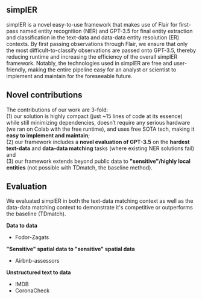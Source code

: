 ## simplER
simplER is a novel easy-to-use framework that makes use of Flair for first-pass named entity recognition (NER) and GPT-3.5 for final entity extraction and classification in the text-data and data-data entity resolution (ER) contexts. By first passing observations through Flair, we ensure that only the most difficult-to-classify observations are passed onto GPT-3.5, thereby reducing runtime and increasing the efficiency of the overall simplER framework.  Notably, the technologies used in simplER are free and user-friendly, making the entire pipeline easy for an analyst or scientist to implement and maintain for the foreseeable future.

## Novel contributions 
The contributions of our work are 3-fold: <br>
(1) our solution is highly compact (just ~15 lines of code at its essence) while still minimizing dependencies, doesn’t require any serious hardware (we ran on Colab with the free runtime), and uses free SOTA tech, making it **easy to implement and maintain**; 
<br>
(2) our framework includes a **novel evaluation of GPT-3.5** on the **hardest text-data** and **data-data matching** tasks (where existing NER solutions fail) and <br>
(3) our framework extends beyond public data to **"sensitive"/highly local entities** (not possible with TDmatch, the baseline method). <br>

## Evaluation
We evaluated simplER in both the text-data matching context as well as the data-data matching context to demonstrate it's competitive or outperforms the baseline (TDmatch).

**Data to data**
* Fodor-Zagats

**"Sensitive" spatial data to "sensitive" spatial data**
* Airbnb-assessors

**Unstructured text to data**
* IMDB
* CoronaCheck

